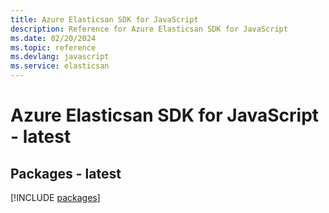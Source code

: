 ```yaml
---
title: Azure Elasticsan SDK for JavaScript
description: Reference for Azure Elasticsan SDK for JavaScript
ms.date: 02/20/2024
ms.topic: reference
ms.devlang: javascript
ms.service: elasticsan
---
```

# Azure Elasticsan SDK for JavaScript - latest
## Packages - latest
[!INCLUDE [packages](elasticsan-index.md)]